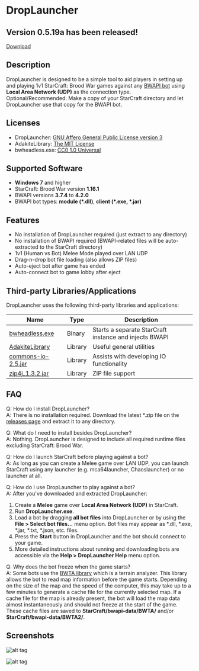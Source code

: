 # DropLauncher

## Version 0.5.19a has been released!

[Download](https://github.com/adakitesystems/DropLauncher/releases)

## Description
DropLauncher is designed to be a simple tool to aid players in setting up and playing 1v1 StarCraft: Brood War games against any [BWAPI bot](https://github.com/bwapi/bwapi) using **Local Area Network (UDP)** as the connection type. Optional/Recommended: Make a copy of your StarCraft directory and let DropLauncher use that copy for the BWAPI bot.

## Licenses
* DropLauncher: [GNU Affero General Public License version 3](https://www.gnu.org/licenses/agpl-3.0.en.html)
* AdakiteLibrary: [The MIT License](https://opensource.org/licenses/MIT)
* bwheadless.exe: [CC0 1.0 Universal](https://github.com/tscmoo/bwheadless/blob/master/LICENSE)

## Supported Software
* **Windows 7** and higher
* StarCraft: Brood War version **1.16.1**
* BWAPI versions **3.7.4** to **4.2.0**
* BWAPI bot types: **module (\*.dll)**, **client (\*.exe, \*.jar)**

## Features
* No installation of DropLauncher required (just extract to any directory)
* No installation of BWAPI required (BWAPI-related files will be auto-extracted to the StarCraft directory)
* 1v1 (Human vs Bot) Melee Mode played over LAN UDP
* Drag-n-drop bot file loading (also allows ZIP files)
* Auto-eject bot after game has ended
* Auto-connect bot to game lobby after eject

## Third-party Libraries/Applications

DropLauncher uses the following third-party libraries and applications:

| Name | Type | Description |
|-|-|-|
| [bwheadless.exe](https://github.com/tscmoo/bwheadless) | Binary | Starts a separate StarCraft instance and injects BWAPI |
| [AdakiteLibrary](https://github.com/adakitesystems/AdakiteLibrary) | Library | Useful general utilities |
| [commons-io-2.5.jar](https://commons.apache.org/proper/commons-io/) | Library | Assists with developing IO functionality
| [zip4j_1.3.2.jar](http://www.lingala.net/zip4j/) | Library | ZIP file support

## FAQ

Q: How do I install DropLauncher?<br/>
A: There is no installation required. Download the latest *.zip file on the [releases page](https://github.com/adakitesystems/DropLauncher/releases) and extract it to any directory.

Q: What do I need to install besides DropLauncher?<br/>
A: Nothing. DropLauncher is designed to include all required runtime files excluding StarCraft: Brood War.

Q: How do I launch StarCraft before playing against a bot?<br/>
A: As long as you can create a Melee game over LAN UDP, you can launch StarCraft using any launcher (e.g. mca64launcher, Chaoslauncher) or no launcher at all.

Q: How do I use DropLauncher to play against a bot?<br/>
A: After you've downloaded and extracted DropLauncher:
1. Create a **Melee** game over **Local Area Network (UDP)** in StarCraft.
2. Run **DropLauncher.exe**.
3. Load a bot by dragging **all bot files** into DropLauncher or by using the **File > Select bot files...** menu option. Bot files may appear as \*.dll, \*.exe, \*.jar, \*.txt, \*.json, etc. files.
4. Press the **Start** button in DropLauncher and the bot should connect to your game.
5. More detailed instructions about running and downloading bots are accessible via the **Help > DropLauncher Help** menu option.

Q: Why does the bot freeze when the game starts?<br/>
A: Some bots use the [BWTA library](https://bitbucket.org/auriarte/bwta2) which is a terrain analyzer. This library allows the bot to read map information before the game starts. Depending on the size of the map and the speed of the computer, this may take up to a few minutes to generate a cache file for the currently selected map. If a cache file for the map is already present, the bot will load the map data almost instantaneously and should not freeze at the start of the game. These cache files are saved to **StarCraft/bwapi-data/BWTA/** and/or **StarCraft/bwapi-data/BWTA2/**.

## Screenshots

![alt tag](https://i.imgur.com/DXylcdQ.png)

![alt tag](https://i.imgur.com/JpO9Lhd.png)
